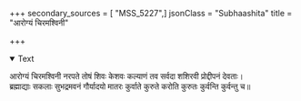 +++
secondary_sources = [ "MSS_5227",]
jsonClass = "Subhaashita"
title = "आरोग्यं चिरमश्विनी"

+++

<details open><summary>Text</summary>

आरोग्यं चिरमश्विनी नरपते तोषं शिवः केशवः कल्याणं तव सर्वदा शशिरवी प्रोद्दीपनं देवताः।  
ब्रह्माद्याः सकलाः सुभद्रमवनं गौर्यादयो मातरः कुर्वाते कुरुते करोति कुरुतः कुर्वन्ति कुर्वन्तु च॥
</details>
